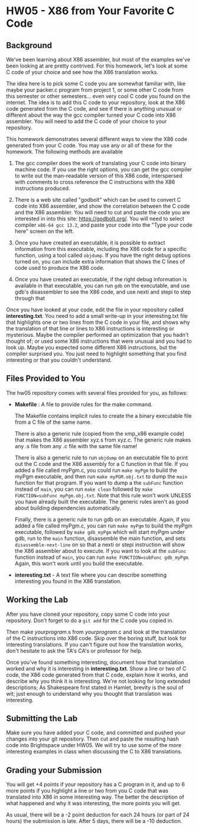 # HW05 - X86 from Your Favorite C Code

## Background

We've been learning about X86 assembler, but most of the examples we've been looking at are pretty contrived. For this homework, let's look at some C code of your choice and see how the X86 translation works.

The idea here is to pick some C code you are somewhat familiar with, like maybe your packer.c program from project 1, or some other C code from this semester or other semesters... even very cool C code you found on the internet. The idea is to add this C code to your repository, look at the X86 code generated from the C code, and see if there is anything unusual or different about the way the gcc compiler turned your C code into X86 assembler. You will need to add the C code of your choice to your repository.

This homework demonstrates several different ways to view the X86 code generated from your C code. You may use any or all of these for the homework. The following methods are available

1. The gcc compiler does the work of translating your C code into binary machine code. If you use the right options, you can get the gcc compiler to write out the man-readable version of this X86 code, interspersed with comments to cross reference the C instructions with the X86 instructions produced.

2. There is a web site called "godbolt" which can be used to convert C code into X86 assembler, and show the correlation between the C code and the X86 assembler. You will need to cut and paste the code you are interested in into this site: <https://godbolt.org/>. You will need to select compiler `x86-64 gcc 13.2`, and paste your code into the "Type your code here" screen on the left.

3. Once you have created an executable, it is possible to extract information from this executable, including the X86 code for a specific function, using a tool called `objdump`. If you have the right debug options turned on, you can include extra information that shows the C lines of code used to produce the X86 code.

4. Once you have created an executable, if the right debug information is available in that executable, you can run `gdb` on the executable, and use gdb's disassembler to see the X86 code, and use nexti and stepi to step through that

Once you have looked at your code, edit the file in your repository called **interesting.txt**. You need to add a small write-up in your interesting.txt file that highlights one or two lines from the C code in your file, and shows why the translation of that line or lines to X86 instructions is interesting or mysterious. Maybe the compiler performed an optimization that you hadn't thought of; or used some X86 instructions that were unusual and you had to look up. Maybe you expected some different X86 instructions, but the compiler surprised you. You just need to highlight something that you find interesting or that you couldn't understand.

## Files Provided to You

The hw05 repository comes with several files provided for you, as follows:

- **Makefile** : A file to provide rules for the make command.

  The Makefile contains implicit rules to create the a binary executable file from a C file of the same name.
  
  There is also a generic rule (copied from the xmp_x86 example code) that makes the X86 assembler xyz.s from xyz.c. The generic rule makes any .s file from any .c file with the same file name!

  There is also a generic rule to run `objdump` on an executable file to print out the C code and the X86 assembly for a C function in that file. If you added a file called myPgm.c, you could run `make myPgm` to build the myPgm executable, and then run `make myPGM.obj.txt` to dump the `main` function for that program. If you want to dump a the `subFunc` function instead of `main`, you can run `make clean` followed by `make FUNCTION=subFunc myPgm.obj.txt`. Note that this rule won't work UNLESS you have already built the executable. The generic rules aren't as good about building dependencies automatically.
  
  Finally, there is a generic rule to run gdb on an executable. Again, if you added a file called myPgm.c, you can run `make myPgm` to build the myPgm executable, followed by `make gdb_myPgm` which will start myPgm under gdb, run to the `main` function, disassemble the main function, and sets `disassemble-next-line` on so that a nexti or stepi instruction will show the X86 assembler about to execute. If you want to look at the `subFunc` function instead of `main`, you can run `make FUNCTION=subFunc gdb_myPgm`. Again, this won't work until you build the executable.

- **interesting.txt** - A text file where you can describe something interesting you found in the X86 translation.

## Working the Lab

After you have cloned your repository, copy some C code into your repository. Don't forget to do a `git add` for the C code you copied in.

Then make *yourprogram*.s from *yourprogram*.c and look at the translation of the C instructions into X86 code. Skip over the boring stuff, but look for interesting translations. If you can't figure out how the translation works, don't hesitate to ask the TA's CA's or professor for help.

Once you've found something interesting, document how that translation worked and why it is interesting in **interesting.txt**. Show a line or two of C code, the X86 code generated from that C code, explain how it works, and describe why you think it is interesting. We're not looking for long extended descriptions; As Shakespeare first stated in Hamlet, brevity is the soul of wit; just enough to understand why you thought that translation was interesting.

## Submitting the Lab

Make sure you have added your C code, and committed and pushed your changes into your git repository. Then cut and paste the resulting hash code into Brightspace under HW05. We will try to use some of the more interesting examples in class when discussing the C to X86 translations.

## Grading your Submission

You will get +4 points if your repository has a C program in it, and up to 6 more points if you highlight a line or two from you C code that was translated into X86 in some interesting way. The better the description of what happened and why it was interesting, the more points you will get.

As usual, there will be a -2 point deduction for each 24 hours (or part of 24 hours) the submission is late. After 5 days, there will be a -10 deduction.
